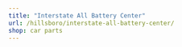 ```yaml
---
title: "Interstate All Battery Center"
url: /hillsboro/interstate-all-battery-center/
shop: car parts
---
```


